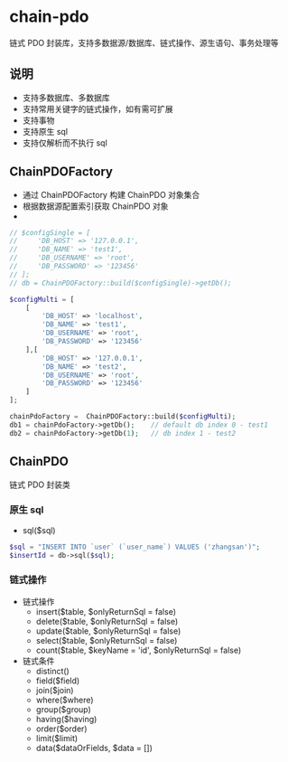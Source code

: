 # chain-pdo
链式 PDO 封装库，支持多数据源/数据库、链式操作、源生语句、事务处理等

## 说明
- 支持多数据库、多数据库
- 支持常用关键字的链式操作，如有需可扩展
- 支持事物
- 支持原生 sql
- 支持仅解析而不执行 sql

## ChainPDOFactory
- 通过 ChainPDOFactory 构建 ChainPDO 对象集合
- 根据数据源配置索引获取 ChainPDO 对象
- 
```php
// $configSingle = [
//     'DB_HOST' => '127.0.0.1',
//     'DB_NAME' => 'test1',
//     'DB_USERNAME' => 'root',
//     'DB_PASSWORD' => '123456'
// ];
// db = ChainPDOFactory::build($configSingle)->getDb();

$configMulti = [
    [
        'DB_HOST' => 'localhost',
        'DB_NAME' => 'test1',
        'DB_USERNAME' => 'root',
        'DB_PASSWORD' => '123456'
    ],[
        'DB_HOST' => '127.0.0.1',
        'DB_NAME' => 'test2',
        'DB_USERNAME' => 'root',
        'DB_PASSWORD' => '123456'
    ]
];

chainPdoFactory =  ChainPDOFactory::build($configMulti);
db1 = chainPdoFactory->getDb();    // default db index 0 - test1
db2 = chainPdoFactory->getDb(1);   // db index 1 - test2
```

## ChainPDO
链式 PDO 封装类

### 原生 sql
- sql($sql)
```php
$sql = "INSERT INTO `user` (`user_name`) VALUES ('zhangsan')";
$insertId = db->sql($sql);
```

### 链式操作
- 链式操作
  - insert($table, $onlyReturnSql = false)
  - delete($table, $onlyReturnSql = false)
  - update($table, $onlyReturnSql = false)
  - select($table, $onlyReturnSql = false)
  - count($table, $keyName = 'id', $onlyReturnSql = false)
- 链式条件
  - distinct()
  - field($field)
  - join($join)
  - where($where)
  - group($group)
  - having($having)
  - order($order)
  - limit($limit)
  - data($dataOrFields, $data = [])
```php

```








